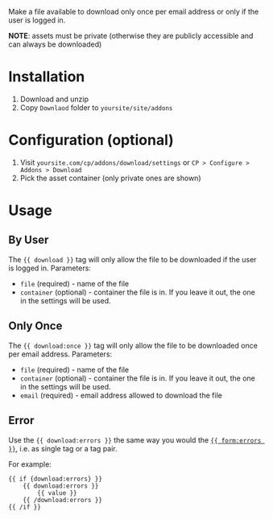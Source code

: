Make a file available to download only once per email address or only if the user is logged in.

**NOTE**: assets must be private (otherwise they are publicly accessible and can always be downloaded)

# Installation

1. Download and unzip
2. Copy `Downlaod` folder to `yoursite/site/addons`

# Configuration (optional)
1. Visit `yoursite.com/cp/addons/download/settings` or `CP > Configure > Addons > Download`
2. Pick the asset container (only private ones are shown)

# Usage

## By User

The `{{ download }}` tag will only allow the file to be downloaded if the user is logged in.
Parameters:

* `file` (required) - name of the file
* `container` (optional) - container the file is in. If you leave it out, the one in the settings will be used.

## Only Once

The `{{ download:once }}` tag will only allow the file to be downloaded once per email address.
Parameters:

* `file` (required) - name of the file
* `container` (optional) - container the file is in. If you leave it out, the one in the settings will be used.
* `email` (required) - email address allowed to download the file

## Error

Use the `{{ download:errors }}` the same way you would the [`{{ form:errors }}`](https://docs.statamic.com/tags/form-errors), i.e. as single tag or a tag pair.

For example:

```
{{ if {download:errors} }}
    {{ download:errors }}
        {{ value }}
    {{ /download:errors }}
{{ /if }}
```
